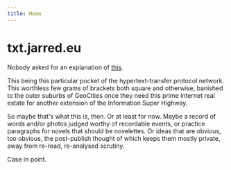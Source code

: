 ```yaml
---
title: Home
---
```


# txt.jarred.eu

Nobody asked for an explanation of [this](/).

This being this particular pocket of the hypertext-transfer protocol network. This worthless few grams of brackets both square and otherwise, banished to the outer suburbs of GeoCities once they need this prime internet real estate for another extension of the Information Super Highway.

So maybe that's what this is, then. Or at least for now. Maybe a record of words and/or photos judged worthy of recordable events, or practice paragraphs for novels that should be novelettes. Or ideas that are obvious, too obvious, the post-publish thought of which keeps them mostly private, away from re-read, re-analysed scrutiny.

Case in point.
